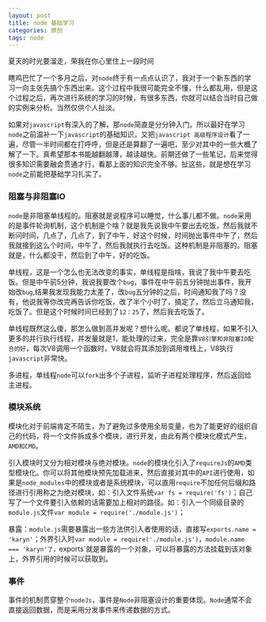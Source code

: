 ```yaml
---
layout: post
title: node 基础学习
categories: 原创
tags: node
---
```


夏天的时光要溜走，荣我在你心里住上一段时间

<!--more-->

瞎鸡巴忙了一个多月之后，对`node`终于有一点点认识了，我对于一个新东西的学习一向主张先搞个东西出来。这个过程中我很可能完全不懂，什么都乱用，但是这个过程之后，再次进行系统的学习的时候，有很多东西，你就可以结合当时自己做的实例来分析。当然仅供个人扯淡。

如果对`javascript`有深入的了解，那`node`简直是分分钟入门。所以最好在学习`node`之前温补一下`javascript`的基础知识，又把`javascript 高级程序设计`看了一遍，尽管一半时间都在打呼呼，但是还是算翻了一遍吧，至少对其中的一些大概了解了一下。真希望那本书能越翻越薄，越读越快。前期还做了一些笔记，后来觉得很多知识需要融会贯通才行，看那上面的知识完全不够。扯这些，就是想在学习`node`之前能把基础学习扎实了。

### 阻塞与非阻塞IO

`node`是非阻塞单线程的。阻塞就是说程序可以睡觉，什么事儿都不做。`node`采用的是事件轮询机制，这个机制是个啥？就是我先说我中午要出去吃饭，然后我就不断问时间，几点了，几点了，到了中午，好这个时候，时间抛出事件中午了，然后我就接到这么个时间，中午了，然后我就执行去吃饭。这种机制是非阻塞的。阻塞就是，什么都没干，然后到了中午，好的吃饭。

单线程，这是一个怎么也无法改变的事实，单线程是指啥，我说了我中午要去吃饭。但是中午前5分钟，我说我要改个`bug`，事件在中午前五分钟抛出事件，我开始改`bug`,结果我发现我能力太差了，改`bug`五分钟的之后，时间通知我了吗？没有，他说我等你改完再告诉你吃饭，改了半个小时了，搞定了，然后立马通知我，吃饭了。但是这个时候时间已经到了`12：25`了，然后我去吃饭了。

单线程既然这么傻，那怎么做到高并发呢？想什么呢。都说了单线程，如果不引入更多的并行执行线程，并发量就是1，能处理的过来，完全是靠`V8引擎和非阻塞IO配合的好`，每次V8调用一个函数时，V8就会将其添加到调用堆栈上，V8执行`javascript`非常快。

多进程，单线程`node`可以`fork`出多个子进程，监听子进程处理程序，然后返回给主进程。

### 模块系统

模块化对于前端肯定不陌生，为了避免过多使用全局变量，也为了能更好的组织自己的代码，将一个文件拆成多个模块，进行开发，由此有两个模块化模式产生，`AMD和CMD`。

引入模块时又分为相对模块与绝对模块。`node`的模块化引入了`requireJs`的`AMD`类型模块化。你可以将其他模块预先加载进来，然后直接对其中的`API`进行使用，如果是`node_modules`中的模块或者是系统模块，可以直用`require`不加任何后缀和路径进行引用称之为绝对模块，如：引入文件系统`var fs = require('fs')`；自己写了一个文件要引入依赖的话需要加上相对的路径。如：引入一个同级目录的`module.js`文件`var module = require('./module.js')`；

暴露：`module.js`需要暴露出一些方法供引入者使用的话，直接写`exports.name = 'karyn'`；外界引入时`var module = require('./module.js')`，`module.name === 'karyn'了，`exports`就是暴露的一个对象，可以将暴露的方法挂载到该对象上，外界引用的时候可以获取到。

### 事件

事件的机制贯穿整个`nodeJs`，事件是`Node`非阻塞设计的重要体现。`Node`通常不会直接返回数据，而是采用分发事件来传递数据的方式。
